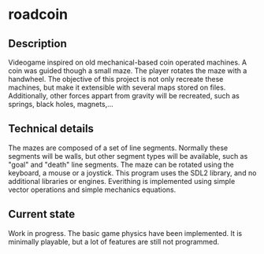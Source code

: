 # roadcoin
## Description
Videogame inspired on old mechanical-based coin operated machines. A coin was guided though a small maze. The player rotates the maze with a handwheel.
The objective of this project is not only recreate these machines, but make it extensible with several maps stored on files. Additionally, other forces appart from gravity will be recreated, such as springs, black holes, magnets,...
## Technical details
The mazes are composed of a set of line segments. Normally these segments will be walls, but other segment types will be available, such as "goal" and "death" line segments.
The maze can be rotated using the keyboard, a mouse or a joystick.
This program uses the SDL2 library, and no additional libraries or engines. Everithing is implemented using simple vector operations and simple mechanics equations.
## Current state
Work in progress. The basic game physics have been implemented. It is minimally playable, but a lot of features are still not programmed.
